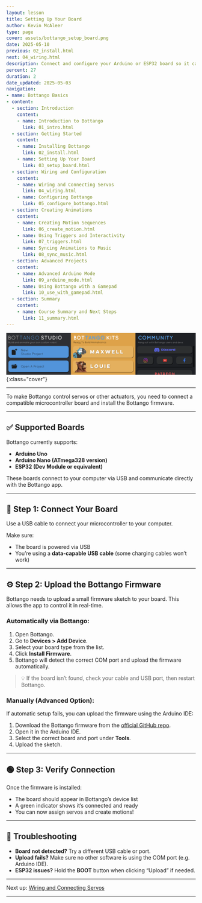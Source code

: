 ```yaml
---
layout: lesson
title: Setting Up Your Board
author: Kevin McAleer
type: page
cover: assets/bottango_setup_board.png
date: 2025-05-10
previous: 02_install.html
next: 04_wiring.html
description: Connect and configure your Arduino or ESP32 board so it can talk to Bottango.
percent: 27
duration: 2
date_updated: 2025-05-03
navigation:
- name: Bottango Basics
- content:
  - section: Introduction
    content:
    - name: Introduction to Bottango
      link: 01_intro.html
  - section: Getting Started
    content:
    - name: Installing Bottango
      link: 02_install.html
    - name: Setting Up Your Board
      link: 03_setup_board.html
  - section: Wiring and Configuration
    content:
    - name: Wiring and Connecting Servos
      link: 04_wiring.html
    - name: Configuring Bottango
      link: 05_configure_bottango.html
  - section: Creating Animations
    content:
    - name: Creating Motion Sequences
      link: 06_create_motion.html
    - name: Using Triggers and Interactivity
      link: 07_triggers.html
    - name: Syncing Animations to Music
      link: 08_sync_music.html
  - section: Advanced Projects
    content:
    - name: Advanced Arduino Mode
      link: 09_arduino_mode.html
    - name: Using Bottango with a Gamepad
      link: 10_use_with_gamepad.html
  - section: Summary
    content:
    - name: Course Summary and Next Steps
      link: 11_summary.html
---
```



![Cover](assets/intro.png){:class="cover"}

---

To make Bottango control servos or other actuators, you need to connect a compatible microcontroller board and install the Bottango firmware.

---

## ✅ Supported Boards

Bottango currently supports:

- **Arduino Uno**
- **Arduino Nano (ATmega328 version)**
- **ESP32 (Dev Module or equivalent)**

These boards connect to your computer via USB and communicate directly with the Bottango app.

---

## 🔌 Step 1: Connect Your Board

Use a USB cable to connect your microcontroller to your computer.

Make sure:

- The board is powered via USB
- You’re using a **data-capable USB cable** (some charging cables won’t work)

---

## ⚙️ Step 2: Upload the Bottango Firmware

Bottango needs to upload a small firmware sketch to your board. This allows the app to control it in real-time.

### Automatically via Bottango:

1. Open Bottango.
2. Go to **Devices > Add Device**.
3. Select your board type from the list.
4. Click **Install Firmware**.
5. Bottango will detect the correct COM port and upload the firmware automatically.

> 💡 If the board isn’t found, check your cable and USB port, then restart Bottango.

### Manually (Advanced Option):

If automatic setup fails, you can upload the firmware using the Arduino IDE:

1. Download the Bottango firmware from the [official GitHub repo](https://github.com/bottango/bottango-firmware).
2. Open it in the Arduino IDE.
3. Select the correct board and port under **Tools**.
4. Upload the sketch.

---

## 🟢 Step 3: Verify Connection

Once the firmware is installed:

- The board should appear in Bottango’s device list
- A green indicator shows it’s connected and ready
- You can now assign servos and create motions!

---

## 🧪 Troubleshooting

- **Board not detected?** Try a different USB cable or port.
- **Upload fails?** Make sure no other software is using the COM port (e.g. Arduino IDE).
- **ESP32 issues?** Hold the **BOOT** button when clicking “Upload” if needed.

---

Next up: [Wiring and Connecting Servos](04_wiring.md)

---
